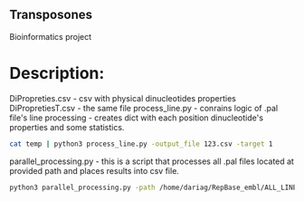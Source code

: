 ## Transposones
Bioinformatics project
# Description:
DiPropreties.csv - csv with physical dinucleotides properties
DiPropretiesT.csv - the same file
process_line.py - conrains logic of .pal file's line processing - creates dict with each position dinucleotide's properties and some statistics.
```bash
cat temp | python3 process_line.py -output_file 123.csv -target 1
```
parallel_processing.py - this is a script that processes all .pal files located at provided path and places results into csv file.
```bash
python3 parallel_processing.py -path /home/dariag/RepBase_embl/ALL_LINE2/res_S15-30_L0-10_M5 -output_file test.csv
```
